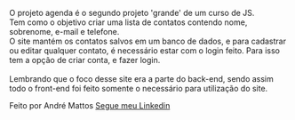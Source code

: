 O projeto agenda é o segundo projeto 'grande' de um curso de JS.<br>
Tem como o objetivo criar uma lista de contatos contendo nome, sobrenome, e-mail e telefone.<br>
O site mantém os contatos salvos em um banco de dados, e para cadastrar ou editar qualquer contato, é necessário estar com o login feito.
Para isso tem a opção de criar conta, e fazer login.<br><br>
Lembrando que o foco desse site era a parte do back-end, sendo assim todo o front-end foi feito somente o necessário para utilização do site.


<p> Feito por André Mattos <a target="_blank" href="https://www.linkedin.com/in/andre-mtts/">Segue meu Linkedin</a></p>
